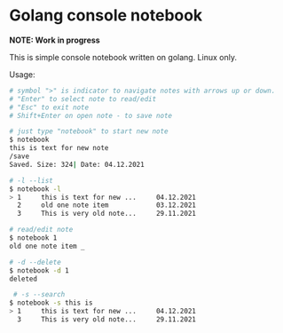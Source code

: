 # Golang console notebook

**NOTE: Work in progress**

This is simple console notebook written on golang. Linux only.

Usage:

```bash
# symbol ">" is indicator to navigate notes with arrows up or down.
# "Enter" to select note to read/edit
# "Esc" to exit note
# Shift+Enter on open note - to save note

# just type "notebook" to start new note
$ notebook 
this is text for new note
/save
Saved. Size: 324| Date: 04.12.2021

# -l --list
$ notebook -l
> 1     this is text for new ...     04.12.2021
  2     old one note item            03.12.2021
  3     This is very old note...     29.11.2021

# read/edit note
$ notebook 1
old one note item _

# -d --delete
$ notebook -d 1
deleted

 # -s --search
$ notebook -s this is
> 1     this is text for new ...     04.12.2021
  3     This is very old note...     29.11.2021
```